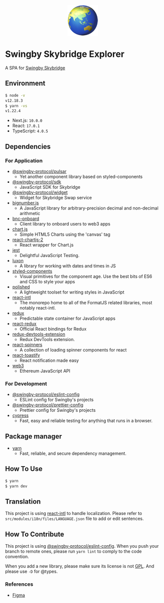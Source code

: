 <p align="center"><img src="docs/logo.png" height="100" alt="Skybridge Explorer" /></p>

# Swingby Skybridge Explorer

A SPA for [Swingby Skybridge](https://new-explorer.swingby.vercel.app/)

## Environment

```zsh
$ node -v
v12.18.3
$ yarn -vs
v1.22.4
```

- Next.js: `10.0.0`
- React: `17.0.1`
- TypeScript: `4.0.5`

## Dependencies

### For Application

- [@swingby-protocol/pulsar](https://github.com/SwingbyProtocol/pulsar)
  - Yet another component library based on styled-components
- [@swingby-protocol/sdk](https://github.com/SwingbyProtocol/js-sdk/tree/alpha)
  - JavaScript SDK for Skybridge
- [@swingby-protocol/widget](https://github.com/SwingbyProtocol/widget)
  - Widget for Skybridge Swap service
- [bignumber.js](https://github.com/MikeMcl/bignumber.js)
  - A JavaScript library for arbitrary-precision decimal and non-decimal arithmetic
- [bnc-onboard](https://github.com/blocknative/onboard)
  - Client library to onboard users to web3 apps
- [chart.js](https://github.com/chartjs/Chart.js)
  - Simple HTML5 Charts using the 'canvas' tag
- [react-chartjs-2](https://github.com/reactchartjs/react-chartjs-2)
  - React wrapper for Chart.js
- [jest](https://github.com/facebook/jest)
  - Delightful JavaScript Testing.
- [luxon](https://github.com/moment/luxon)
  - A library for working with dates and times in JS
- [styled-components](https://www.styled-components.com/)
  - Visual primitives for the component age. Use the best bits of ES6 and CSS to style your apps
- [polished](https://github.com/styled-components/polished)
  - A lightweight toolset for writing styles in JavaScript
- [react-intl](https://github.com/formatjs/formatjs)
  - The monorepo home to all of the FormatJS related libraries, most notably react-intl.
- [redux](https://github.com/reduxjs/redux)
  - Predictable state container for JavaScript apps
- [react-redux](https://github.com/reduxjs/react-redux)
  - Official React bindings for Redux
- [redux-devtools-extension](https://github.com/zalmoxisus/redux-devtools-extension)
  - Redux DevTools extension.
- [react-spinners](https://github.com/davidhu2000/react-spinners)
  - A collection of loading spinner components for react
- [react-toastify](https://github.com/fkhadra/react-toastify)
  - React notification made easy
- [web3](https://github.com/ethereum/web3.js)
  - Ethereum JavaScript API

### For Development

- [@swingby-protocol/eslint-config](https://github.com/SwingbyProtocol/eslint-config)
  - ESLint config for Swingby's projects
- [@swingby-protocol/prettier-config](https://github.com/SwingbyProtocol/prettier-config)
  - Prettier config for Swingby's projects
- [cypress](https://github.com/cypress-io/cypress)
  - Fast, easy and reliable testing for anything that runs in a browser.

## Package manager

- [yarn](https://yarnpkg.com/)
  - Fast, reliable, and secure dependency management.

## How To Use

```bash
$ yarn
$ yarn dev
```

## Translation

This project is using [react-intl](https://github.com/formatjs/formatjs) to handle
localization. Please refer to `src/modules/i18n/files/LANGUAGE.json` file to add or edit sentences.

## How To Contribute

This project is using [@swingby-protocol/eslint-config](https://github.com/SwingbyProtocol/eslint-config).
When you push your branch to remote ones, please run `yarn lint` to comply to the code convention.

When you add a new library, please make sure its license is not
[GPL](https://en.wikipedia.org/wiki/GNU_General_Public_License). And please use `-D` for @types.

### References

- [Figma](https://www.figma.com/file/FE8YjY4wHOKySVm6g3rnsH/swingby-rebrand)
